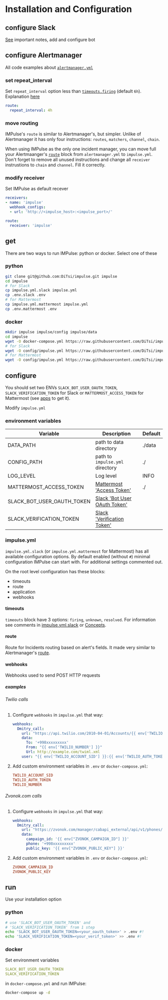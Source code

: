 # Installation and Configuration

## configure Slack

[See](apps.md#slack) important notes, add and configure bot

## configure Alertmanager

All code examples about [`alertmanager.yml`](https://prometheus.io/docs/alerting/latest/configuration/)

### set repeat_interval

Set `repeat_interval` option less than [`timeouts.firing`](https://github.com/DiTsi/impulse/blob/main/impulse.yml.slack) (default `6h`). Explanation [here](concepts.md#unknown)

```yaml
route:
  repeat_interval: 4h
```

### move routing

IMPulse's `route` is similar to Alertmanager's, but simpler. Unlike of Alertmanager it has only four instructions: `routes`, `matchers`, `channel`, `chain`.

When using IMPulse as the only one incident manager, you can move full your Alertmaanger's [`route`](https://prometheus.io/docs/alerting/latest/configuration/#route) block from `alertmanager.yml` to `impulse.yml`. Don't forget to remove all unused instructions and change all `receiver` instrustions to `chain` and `channel`. Fill it correctly.

### modify receiver

Set IMPulse as default recever

```yaml
receivers:
- name: 'impulse'
  webhook_configs:
  - url: 'http://<impulse_host>:<impulse_port>/'

route:
  receiver: 'impulse'
```

## get

There are two ways to run IMPulse: python or docker. Select one of these

### python

```bash
git clone git@github.com:DiTsi/impulse.git impulse
cd impulse
# for Slack
cp impulse.yml.slack impulse.yml
cp .env.slack .env
# for Mattermost
cp impulse.yml.mattermost impulse.yml
cp .env.mattermost .env
```

### docker

```bash
mkdir impulse impulse/config impulse/data
cd impulse
wget -O docker-compose.yml https://raw.githubusercontent.com/DiTsi/impulse/master/docker-compose.yml
# for Slack
wget -O config/impulse.yml https://raw.githubusercontent.com/DiTsi/impulse/master/impulse.yml.slack
# for Mattermost
wget -O config/impulse.yml https://raw.githubusercontent.com/DiTsi/impulse/master/impulse.yml.mattermost
```

## configure

You should set two ENVs `SLACK_BOT_USER_OAUTH_TOKEN`, `SLACK_VERIFICATION_TOKEN` for Slack or `MATTERMOST_ACCESS_TOKEN` for Mattermost (see [apps](apps.md) to get it).

Modify `impulse.yml`

### environment variables

| Variable | Description | Default |
|-|-|-|
| DATA_PATH | path to data directory | ./data |
| CONFIG_PATH | path to `impulse.yml` directory | ./ |
| LOG_LEVEL | Log level | INFO |
| MATTERMOST_ACCESS_TOKEN | [Mattermost 'Access Token'](apps.md#mattermost) | ./ |
| SLACK_BOT_USER_OAUTH_TOKEN | [Slack 'Bot User OAuth Token'](apps.md#slack) | |
| SLACK_VERIFICATION_TOKEN | [Slack 'Verification Token'](apps.md#slack) | |

### impulse.yml

`impulse.yml.slack` (or `impulse.yml.mattermost` for Mattermost) has all available configuration options. By default enabled (without `#`) minimal configuration IMPulse can start with. For additional settings commented out.

On the root level configuration has these blocks:

- timeouts
- route
- application
- webhooks

#### timeouts

`timeouts` block have 3 options: `firing`, `unknown`, `resolved`. For information see comments in [impulse.yml.slack](https://github.com/DiTsi/impulse/blob/main/impulse.yml.slack) or [Concepts](concepts.md).

#### route

Route for Incidents routing based on alert's fields. It made very similar to Alertmanager's [route](https://prometheus.io/docs/alerting/latest/configuration/#route).

#### webhooks

Webhooks used to send POST HTTP requests

##### examples

###### Twilio calls

1. Configure `webhooks` in `impulse.yml` that way:
    ```yaml
    webhooks:
      Dmitry_call:
        url: "https://api.twilio.com/2010-04-01/Accounts/{{ env['TWILIO_ACCOUNT_SID'] }}/Calls.json"
        data:
          To: '+998xxxxxxxxx'
          From: "{{ env['TWILIO_NUMBER'] }}"
          Url: http://example.com/twiml.xml
        user: "{{ env['TWILIO_ACCOUNT_SID'] }}:{{ env['TWILIO_AUTH_TOKEN'] }}"
    ```

2. Add custom environment variables in `.env` or `docker-compose.yml`:
    ```ini
    TWILIO_ACCOUNT_SID
    TWILIO_AUTH_TOKEN
    TWILIO_NUMBER
    ```

###### Zvonok.com calls

1. Configure `webhooks` in `impulse.yml` that way:
    ```yaml
    webhooks:
      Dmitry_call:
        url: "https://zvonok.com/manager/cabapi_external/api/v1/phones/call/"
        data:
          campaign_id: '{{ env["ZVONOK_CAMPAIGN_ID"] }}'
          phone: '+998xxxxxxxxx'
          public_key: '{{ env["ZVONOK_PUBLIC_KEY"] }}'
    ```

2. Add custom environment variables in `.env` or `docker-compose.yml`:
    ```ini
    ZVONOK_CAMPAIGN_ID
    ZVONOK_PUBLIC_KEY
    ```

## run

Use your installation option

### python

```bash
# use 'SLACK_BOT_USER_OAUTH_TOKEN' and
# 'SLACK_VERIFICATION_TOKEN' from 1 step
echo 'SLACK_BOT_USER_OAUTH_TOKEN=<your_oauth_token>' > .env #!
echo 'SLACK_VERIFICATION_TOKEN=<your_verif_token>' >> .env #!
```

### docker

Set environment variables
```yaml
SLACK_BOT_USER_OAUTH_TOKEN
SLACK_VERIFICATION_TOKEN
```

in `docker-compose.yml` and run IMPulse:

```bash
docker-compose up -d
```
